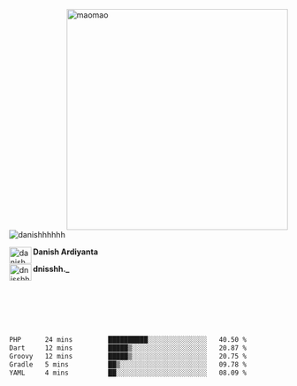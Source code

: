 <img align="right" alt="maomao" width="400" src="https://i.imgur.com/L23H0Ik.gif">

<p align="left"><img src="https://komarev.com/ghpvc/?username=danishhhhhh&label=Profile%20views&color=0e75b6&style=flat" alt="danishhhhhh" /></p>

[<img align="left" src="https://raw.githubusercontent.com/rahuldkjain/github-profile-readme-generator/master/src/images/icons/Social/linked-in-alt.svg" alt="danish ardiyanta" height="30" width="40" />](https://linkedin.com/in/danish-ardiyanta)
**Danish Ardiyanta**

[<img align="left" src="https://raw.githubusercontent.com/rahuldkjain/github-profile-readme-generator/master/src/images/icons/Social/instagram.svg" alt="dnisshh._" height="30" width="40" />](https://instagram.com/dnisshh._)
**dnisshh._**

</br></br></br></br></br>

<!--START_SECTION:waka-->

```txt
PHP      24 mins         ██████████░░░░░░░░░░░░░░░   40.50 %
Dart     12 mins         █████▒░░░░░░░░░░░░░░░░░░░   20.87 %
Groovy   12 mins         █████▒░░░░░░░░░░░░░░░░░░░   20.75 %
Gradle   5 mins          ██▒░░░░░░░░░░░░░░░░░░░░░░   09.78 %
YAML     4 mins          ██░░░░░░░░░░░░░░░░░░░░░░░   08.09 %
```

<!--END_SECTION:waka-->
